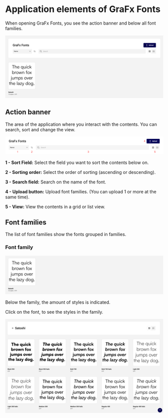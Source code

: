 # Application elements of GraFx Fonts

When opening GraFx Fonts, you see the action banner and below all font families.

![appscreen](dashboard.png)

## Action banner

The area of the application where you interact with the contents. You can search, sort and change the view.

![appscreen](action-banner.png)

**1 - Sort Field:**
Select the field you want to sort the contents below on.

**2 - Sorting order:**
Select the order of sorting (ascending or descending).

**3 - Search field:**
Search on the name of the font.

**4 - Upload button:**
Upload font families. (You can upload 1 or more at the same time).

**5 - View:**
View the contents in a grid or list view.

## Font families

The list of font families show the fonts grouped in families.

### Font family

![appscreen](family.png)

Below the family, the amount of styles is indicated.

Click on the font, to see the styles in the family.

![appscreen](family-styles.png)
